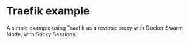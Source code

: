 # Traefik example
A simple example using Traefik as a reverse proxy with Docker Swarm Mode, with Sticky Sessions.
